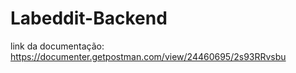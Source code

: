 # Labeddit-Backend

link da documentação: https://documenter.getpostman.com/view/24460695/2s93RRvsbu
